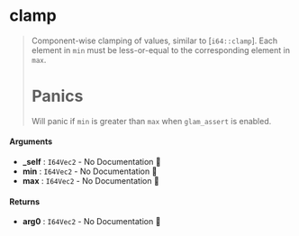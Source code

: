 # clamp

>  Component-wise clamping of values, similar to [`i64::clamp`].
>  Each element in `min` must be less-or-equal to the corresponding element in `max`.
>  # Panics
>  Will panic if `min` is greater than `max` when `glam_assert` is enabled.

#### Arguments

- **\_self** : `I64Vec2` \- No Documentation 🚧
- **min** : `I64Vec2` \- No Documentation 🚧
- **max** : `I64Vec2` \- No Documentation 🚧

#### Returns

- **arg0** : `I64Vec2` \- No Documentation 🚧